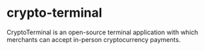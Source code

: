 # crypto-terminal
CryptoTerminal is an open-source terminal application with which merchants can accept in-person cryptocurrency payments.
